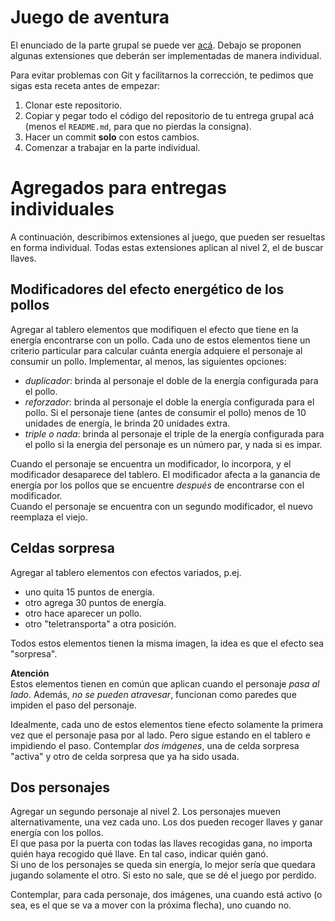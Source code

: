 # Juego de aventura

El enunciado de la parte grupal se puede ver [acá](https://github.com/obj1-unahur/juego-aventura-2019s2). Debajo se proponen algunas extensiones que deberán ser implementadas de manera individual.

Para evitar problemas con Git y facilitarnos la corrección, te pedimos que sigas esta receta antes de empezar:
1. Clonar este repositorio.
1. Copiar y pegar todo el código del repositorio de tu entrega grupal acá (menos el `README.md`, para que no pierdas la consigna).
1. Hacer un commit **solo** con estos cambios.
1. Comenzar a trabajar en la parte individual.

# Agregados para entregas individuales

A continuación, describimos extensiones al juego, que pueden ser resueltas en forma individual.
Todas estas extensiones aplican al nivel 2, el de buscar llaves.

## Modificadores del efecto energético de los pollos
Agregar al tablero elementos que modifiquen el efecto que tiene en la energía encontrarse con un pollo. Cada uno de estos elementos tiene un criterio particular para calcular cuánta energía adquiere el personaje al consumir un pollo. Implementar, al menos, las siguientes opciones:
- _duplicador_: brinda al personaje el doble de la energía configurada para el pollo.
- _reforzador_: brinda al personaje el doble la energía configurada para el pollo. Si el personaje tiene (antes de consumir el pollo) menos de 10 unidades de energía,  le brinda 20 unidades extra.
- _triple o nada_: brinda al personaje el triple de la energía configurada para el pollo si la energia del personaje es un número par, y nada si es impar.

Cuando el personaje se encuentra un modificador, lo incorpora, y el modificador desaparece del tablero. El modificador afecta a la ganancia de energía por los pollos que se encuentre _después_ de encontrarse con el modificador.  
Cuando el personaje se encuentra con un segundo modificador, el nuevo reemplaza el viejo.

## Celdas sorpresa
Agregar al tablero elementos con efectos variados, p.ej.
- uno quita 15 puntos de energía.
- otro agrega 30 puntos de energía.
- otro hace aparecer un pollo.
- otro "teletransporta" a otra posición.

Todos estos elementos tienen la misma imagen, la idea es que el efecto sea "sorpresa".  

**Atención**  
Estos elementos tienen en común que aplican cuando el personaje _pasa al lado_. Además, _no se pueden atravesar_, funcionan como paredes que impiden el paso del personaje.

Idealmente, cada uno de estos elementos tiene efecto solamente la primera vez que el personaje pasa por al lado. Pero sigue estando en el tablero e impidiendo el paso. Contemplar _dos imágenes_, una de celda sorpresa "activa" y otro de celda sorpresa que ya ha sido usada.

## Dos personajes
Agregar un segundo personaje al nivel 2. Los personajes mueven alternativamente, una vez cada uno. Los dos pueden recoger llaves y ganar energía con los pollos.  
El que pasa por la puerta con todas las llaves recogidas gana, no importa quién haya recogido qué llave. En tal caso, indicar quién ganó.  
Si uno de los personajes se queda sin energía, lo mejor sería que quedara jugando solamente el otro. Si esto no sale, que se dé el juego por perdido.

Contemplar, para cada personaje, dos imágenes, una cuando está activo (o sea, es el que se va a mover con la próxima flecha), uno cuando no.
